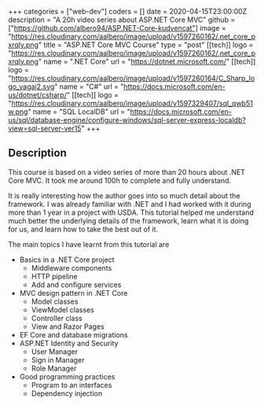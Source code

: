 +++
categories = ["web-dev"]
coders = []
date = 2020-04-15T23:00:00Z
description = "A 20h video series about ASP.NET Core MVC"
github = ["https://github.com/albero94/ASP.NET-Core-kudvencat"]
image = "https://res.cloudinary.com/aalbero/image/upload/v1597260162/.net_core_pxrqly.png"
title = "ASP.NET Core MVC Course"
type = "post"
[[tech]]
logo = "https://res.cloudinary.com/aalbero/image/upload/v1597260162/.net_core_pxrqly.png"
name = ".NET Core"
url = "https://dotnet.microsoft.com/"
[[tech]]
logo = "https://res.cloudinary.com/aalbero/image/upload/v1597260164/C_Sharp_logo_yagaj2.svg"
name = "C#"
url = "https://docs.microsoft.com/en-us/dotnet/csharp/"
[[tech]]
logo = "https://res.cloudinary.com/aalbero/image/upload/v1597329407/sql_qwb51w.png"
name = "SQL LocalDB"
url = "https://docs.microsoft.com/en-us/sql/database-engine/configure-windows/sql-server-express-localdb?view=sql-server-ver15"
+++

## Description
This course is based on a video series of more than 20 hours about .NET Core MVC. It took me around 100h to complete and fully understand.

It is really interesting how the author goes into so much detail about the framework. I was already familiar with .NET and I had worked with it during more than 1 year in a project with USDA. This tutorial helped me understand much better the underlying details of the framework, learn what it is doing for us, and learn how to take the best out of it.

The main topics I have learnt from this tutorial are
- Basics in a .NET Core project
  - Middleware components
  - HTTP pipeline
  - Add and configure services
- MVC design pattern in .NET Core
  - Model classes
  - ViewModel classes
  - Controller class
  - View and Razor Pages
- EF Core and database migrations
- ASP.NET Identity and Security
  - User Manager
  - Sign in Manager
  - Role Manager
- Good programming practices
  - Program to an interfaces
  - Dependency injection
